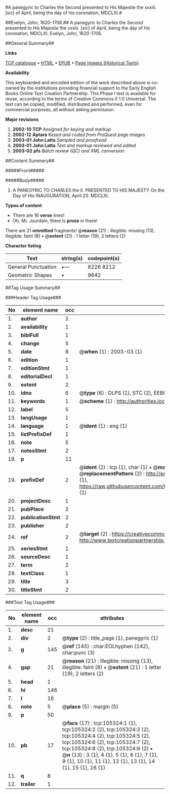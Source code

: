 #A panegyric to Charles the Second presented to His Majestie the xxxiii. [sic] of April, being the day of his coronation, MDCLXI.#

##Evelyn, John, 1620-1706.##
A panegyric to Charles the Second presented to His Majestie the xxxiii. [sic] of April, being the day of his coronation, MDCLXI.
Evelyn, John, 1620-1706.

##General Summary##

**Links**

[TCP catalogue](http://www.ota.ox.ac.uk/tcp/)  • 
[HTML](http://tei.it.ox.ac.uk/tcp/Texts-HTML/free/A38/A38804.html)  • 
[EPUB](http://tei.it.ox.ac.uk/tcp/Texts-EPUB/free/A38/A38804.epub) • 
[Page images (Historical Texts)](https://data.historicaltexts.jisc.ac.uk/view?pubId=eebo-16350464e&pageId=eebo-16350464e-105324-1)

**Availability**

This keyboarded and encoded edition of the
	       work described above is co-owned by the institutions
	       providing financial support to the Early English Books
	       Online Text Creation Partnership. This Phase I text is
	       available for reuse, according to the terms of Creative
	       Commons 0 1.0 Universal. The text can be copied,
	       modified, distributed and performed, even for
	       commercial purposes, all without asking permission.

**Major revisions**

1. __2002-10__ __TCP__ *Assigned for keying and markup*
1. __2002-12__ __Aptara__ *Keyed and coded from ProQuest page images*
1. __2003-01__ __John Latta__ *Sampled and proofread*
1. __2003-01__ __John Latta__ *Text and markup reviewed and edited*
1. __2003-02__ __pfs__ *Batch review (QC) and XML conversion*

##Content Summary##

#####Front#####

#####Body#####

1. A
PANEGYRIC
TO
CHARLES the II.
PRESENTED
TO HIS MAJESTY
On the Day of His INAUGURATION,
April 23. MDCLXI.

**Types of content**

  * There are 16 **verse** lines!
  * Oh, Mr. Jourdain, there is **prose** in there!

There are 21 **ommitted** fragments! 
 @__reason__ (21) : illegible: missing (13), illegible: faint (8)  •  @__extent__ (21) : 1 letter (19), 2 letters (2)

**Character listing**


|Text|string(s)|codepoint(s)|
|---|---|---|
|General Punctuation|•—|8226 8212|
|Geometric Shapes|▪|9642|

##Tag Usage Summary##

###Header Tag Usage###

|No|element name|occ|attributes|
|---|---|---|---|
|1.|__author__|2||
|2.|__availability__|1||
|3.|__biblFull__|1||
|4.|__change__|5||
|5.|__date__|8| @__when__ (1) : 2003-03 (1)|
|6.|__edition__|1||
|7.|__editionStmt__|1||
|8.|__editorialDecl__|1||
|9.|__extent__|2||
|10.|__idno__|6| @__type__ (6) : DLPS (1), STC (2), EEBO-CITATION (1), OCLC (1), VID (1)|
|11.|__keywords__|1| @__scheme__ (1) : http://authorities.loc.gov/ (1)|
|12.|__label__|5||
|13.|__langUsage__|1||
|14.|__language__|1| @__ident__ (1) : eng (1)|
|15.|__listPrefixDef__|1||
|16.|__note__|5||
|17.|__notesStmt__|2||
|18.|__p__|11||
|19.|__prefixDef__|2| @__ident__ (2) : tcp (1), char (1)  •  @__matchPattern__ (2) : ([0-9\-]+):([0-9IVX]+) (1), (.+) (1)  •  @__replacementPattern__ (2) : http://eebo.chadwyck.com/downloadtiff?vid=$1&page=$2 (1), https://raw.githubusercontent.com/textcreationpartnership/Texts/master/tcpchars.xml#$1 (1)|
|20.|__projectDesc__|1||
|21.|__pubPlace__|2||
|22.|__publicationStmt__|2||
|23.|__publisher__|2||
|24.|__ref__|2| @__target__ (2) : https://creativecommons.org/publicdomain/zero/1.0/ (1), http://www.textcreationpartnership.org/docs/. (1)|
|25.|__seriesStmt__|1||
|26.|__sourceDesc__|1||
|27.|__term__|2||
|28.|__textClass__|1||
|29.|__title__|3||
|30.|__titleStmt__|2||


###Text Tag Usage###

|No|element name|occ|attributes|
|---|---|---|---|
|1.|__desc__|21||
|2.|__div__|2| @__type__ (2) : title_page (1), panegyric (1)|
|3.|__g__|145| @__ref__ (145) : char:EOLhyphen (142), char:punc (3)|
|4.|__gap__|21| @__reason__ (21) : illegible: missing (13), illegible: faint (8)  •  @__extent__ (21) : 1 letter (19), 2 letters (2)|
|5.|__head__|1||
|6.|__hi__|146||
|7.|__l__|16||
|8.|__note__|5| @__place__ (5) : margin (5)|
|9.|__p__|50||
|10.|__pb__|17| @__facs__ (17) : tcp:105324:1 (1), tcp:105324:2 (2), tcp:105324:3 (2), tcp:105324:4 (2), tcp:105324:5 (2), tcp:105324:6 (2), tcp:105324:7 (2), tcp:105324:8 (2), tcp:105324:9 (2)  •  @__n__ (13) : 3 (1), 4 (1), 5 (1), 6 (1), 7 (1), 9 (1), 10 (1), 11 (1), 12 (1), 13 (1), 14 (1), 15 (1), 16 (1)|
|11.|__q__|8||
|12.|__trailer__|1||
